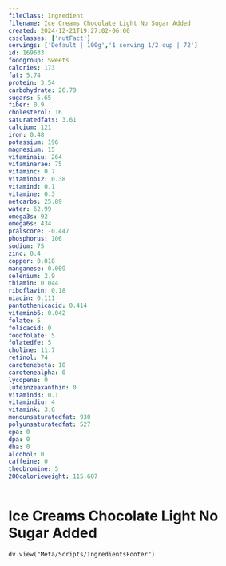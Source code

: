 ```yaml
---
fileClass: Ingredient
filename: Ice Creams Chocolate Light No Sugar Added
created: 2024-12-21T19:27:02-06:00
cssclasses: ['nutFact']
servings: ['Default | 100g','1 serving 1/2 cup | 72']
id: 169633
foodgroup: Sweets
calories: 173
fat: 5.74
protein: 3.54
carbohydrate: 26.79
sugars: 5.65
fiber: 0.9
cholesterol: 16
saturatedfats: 3.61
calcium: 121
iron: 0.48
potassium: 196
magnesium: 15
vitaminaiu: 264
vitaminarae: 75
vitaminc: 0.7
vitaminb12: 0.38
vitamind: 0.1
vitamine: 0.3
netcarbs: 25.89
water: 62.99
omega3s: 92
omega6s: 434
pralscore: -0.447
phosphorus: 106
sodium: 75
zinc: 0.4
copper: 0.018
manganese: 0.009
selenium: 2.9
thiamin: 0.044
riboflavin: 0.18
niacin: 0.111
pantothenicacid: 0.414
vitaminb6: 0.042
folate: 5
folicacid: 0
foodfolate: 5
folatedfe: 5
choline: 11.7
retinol: 74
carotenebeta: 10
carotenealpha: 0
lycopene: 0
luteinzeaxanthin: 0
vitamind3: 0.1
vitamindiu: 4
vitamink: 3.6
monounsaturatedfat: 930
polyunsaturatedfat: 527
epa: 0
dpa: 0
dha: 0
alcohol: 0
caffeine: 0
theobromine: 5
200calorieweight: 115.607
---
```


# Ice Creams Chocolate Light No Sugar Added

```dataviewjs
dv.view("Meta/Scripts/IngredientsFooter")
```